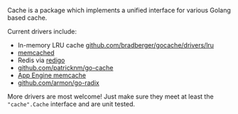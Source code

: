 Cache is a package which implements a unified interface for various Golang based cache.

Current drivers include:

- In-memory LRU cache  [github.com/bradberger/gocache/drivers/lru](https://godoc.org/github.com/bradberger/gocache/drivers/lru)
- [memcached](https://godoc.org/github.com/bradfitz/gomemcache/memcache)
- Redis via [redigo](https://godoc.org/github.com/garyburd/redigo/redis)
- [github.com/patricknm/go-cache](https://godoc.org/github.com/patricknm/go-cache)
- [App Engine memcache](https://godoc.org/google.golang.org/appengine/memcache)
- [github.com/armon/go-radix](https://godoc.org/github.com/armon/go-radix)

More drivers are most welcome! Just make sure they meet at least the `"cache".Cache`
interface and are unit tested.
